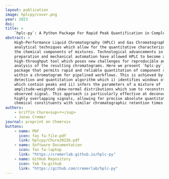 ```yaml
---
layout: publication
image: hplcpy/cover.png
year: 2023
doi: 
title: >
    `hplc-py`: A Python Package For Rapid Peak Quantification in Complex Chromatograms 
abstract: >
    High-Performance Liquid Chromatography (HPLC) and Gas Chromatography are
    analytical techniques which allow for the quantitative characterization of
    the chemical components of mixtures. Technological advancements in sample
    preparation and mechanical automation have allowed HPLC to become a
    high-throughput tool which poses new challenges for reproducible and rapid
    analysis of the resulting chromatograms. Here we present `hplc-py`, a Python
    package that permits rapid and reliable quantitation of component signals
    within a chromatogram for pipelined workflows. This is achieved by a signal
    detection and quantitation algorithm which i) identifies windows of time
    which contain peaks and ii) infers the parameters of a mixture of
    amplitude-weighted skew-normal distributions which sum to reconstruct the
    observed signal. This approach is particularly effective at deconvolving
    highly overlapping signals, allowing for precise absolute quantitation of
    chemical constituents with similar chromatographic retention times
authors:
    - Griffin Chure<sup>⛧</sup>
    - Jonas Cremer
journal: preprint on Chemrxiv 
buttons:
    - name: PDF
      icon: fas fa-file-pdf
      link: hplcpy/Chure2023b.pdf
    - name: Software Documentation
      icon: fas fa-laptop
      link: "https://cremerlab.github.io/hplc-py"
    - name: GitHub Repository
      icon: fab fa-github
      link: "https://github.com/cremerlab/hplc-py"
---
```

